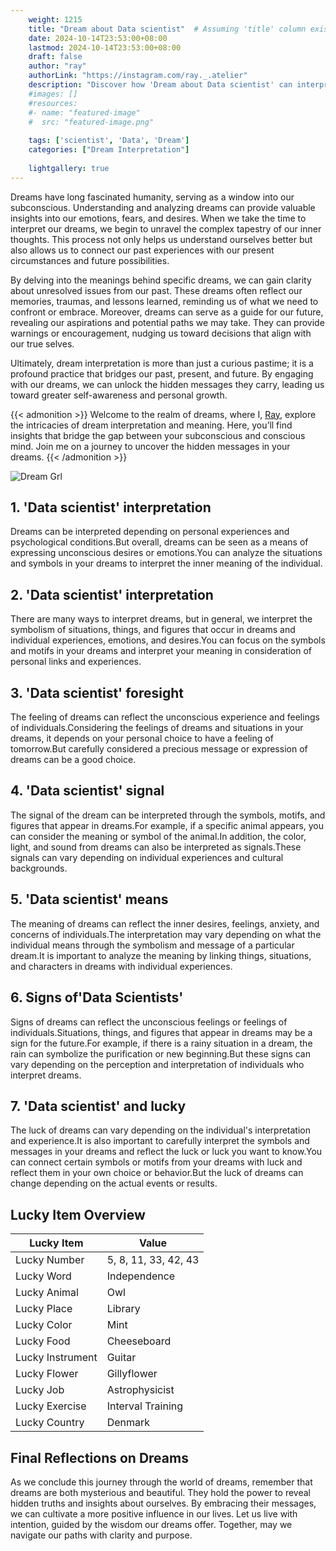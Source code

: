 ```yaml
---
    weight: 1215
    title: "Dream about Data scientist"  # Assuming 'title' column exists
    date: 2024-10-14T23:53:00+08:00
    lastmod: 2024-10-14T23:53:00+08:00
    draft: false
    author: "ray"
    authorLink: "https://instagram.com/ray._.atelier"
    description: "Discover how 'Dream about Data scientist' can interpret your future and uncover its significant meanings in your life."
    #images: []
    #resources:
    #- name: "featured-image"
    #  src: "featured-image.png"
    
    tags: ['scientist', 'Data', 'Dream']
    categories: ["Dream Interpretation"]
    
    lightgallery: true
---
```

    
Dreams have long fascinated humanity, serving as a window into our subconscious. Understanding and analyzing dreams can provide valuable insights into our emotions, fears, and desires. When we take the time to interpret our dreams, we begin to unravel the complex tapestry of our inner thoughts. This process not only helps us understand ourselves better but also allows us to connect our past experiences with our present circumstances and future possibilities.

By delving into the meanings behind specific dreams, we can gain clarity about unresolved issues from our past. These dreams often reflect our memories, traumas, and lessons learned, reminding us of what we need to confront or embrace. Moreover, dreams can serve as a guide for our future, revealing our aspirations and potential paths we may take. They can provide warnings or encouragement, nudging us toward decisions that align with our true selves.

Ultimately, dream interpretation is more than just a curious pastime; it is a profound practice that bridges our past, present, and future. By engaging with our dreams, we can unlock the hidden messages they carry, leading us toward greater self-awareness and personal growth.

{{< admonition >}}
Welcome to the realm of dreams, where I, [Ray](https://instagram.com/ray._.atelier), explore the intricacies of dream interpretation and meaning. Here, you’ll find insights that bridge the gap between your subconscious and conscious mind. Join me on a journey to uncover the hidden messages in your dreams.
{{< /admonition >}}

![Dream Grl](https://cdn.pixabay.com/photo/2017/11/02/03/35/gothic-2910057_1280.jpg "Dream Grl")

## 1. 'Data scientist' interpretation
Dreams can be interpreted depending on personal experiences and psychological conditions.But overall, dreams can be seen as a means of expressing unconscious desires or emotions.You can analyze the situations and symbols in your dreams to interpret the inner meaning of the individual.

## 2. 'Data scientist' interpretation
There are many ways to interpret dreams, but in general, we interpret the symbolism of situations, things, and figures that occur in dreams and individual experiences, emotions, and desires.You can focus on the symbols and motifs in your dreams and interpret your meaning in consideration of personal links and experiences.

## 3. 'Data scientist' foresight
The feeling of dreams can reflect the unconscious experience and feelings of individuals.Considering the feelings of dreams and situations in your dreams, it depends on your personal choice to have a feeling of tomorrow.But carefully considered a precious message or expression of dreams can be a good choice.

## 4. 'Data scientist' signal
The signal of the dream can be interpreted through the symbols, motifs, and figures that appear in dreams.For example, if a specific animal appears, you can consider the meaning or symbol of the animal.In addition, the color, light, and sound from dreams can also be interpreted as signals.These signals can vary depending on individual experiences and cultural backgrounds.

## 5. 'Data scientist' means
The meaning of dreams can reflect the inner desires, feelings, anxiety, and concerns of individuals.The interpretation may vary depending on what the individual means through the symbolism and message of a particular dream.It is important to analyze the meaning by linking things, situations, and characters in dreams with individual experiences.

## 6. Signs of'Data Scientists'
Signs of dreams can reflect the unconscious feelings or feelings of individuals.Situations, things, and figures that appear in dreams may be a sign for the future.For example, if there is a rainy situation in a dream, the rain can symbolize the purification or new beginning.But these signs can vary depending on the perception and interpretation of individuals who interpret dreams.

## 7. 'Data scientist' and lucky
The luck of dreams can vary depending on the individual's interpretation and experience.It is also important to carefully interpret the symbols and messages in your dreams and reflect the luck or luck you want to know.You can connect certain symbols or motifs from your dreams with luck and reflect them in your own choice or behavior.But the luck of dreams can change depending on the actual events or results.

## Lucky Item Overview
| Lucky Item          | Value              |
|---------------|--------------------|
| Lucky Number        | 5, 8, 11, 33, 42, 43  |
| Lucky Word          | Independence |
| Lucky Animal        | Owl |
| Lucky Place         | Library     |
| Lucky Color         | Mint     |
| Lucky Food          | Cheeseboard      |
| Lucky Instrument    | Guitar |
| Lucky Flower        | Gillyflower    |
| Lucky Job           | Astrophysicist       |
| Lucky Exercise      | Interval Training  |
| Lucky Country       | Denmark    |


##  Final Reflections on Dreams

As we conclude this journey through the world of dreams, remember that dreams are both mysterious and beautiful. They hold the power to reveal hidden truths and insights about ourselves. By embracing their messages, we can cultivate a more positive influence in our lives. Let us live with intention, guided by the wisdom our dreams offer. Together, may we navigate our paths with clarity and purpose.
